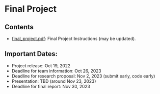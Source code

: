 # Final Project


## Contents
- [final_project.pdf](final_project.pdf): Final Project Instructions (may be updated).


## Important Dates:
- Project release: Oct 19, 2022
- Deadline for team information: Oct 26, 2023
- Deadline for research proposal: Nov 2, 2023 (submit early, code early)
- Presentation: TBD (around Nov 23, 2023)
- Deadline for final report: Nov 30, 2023